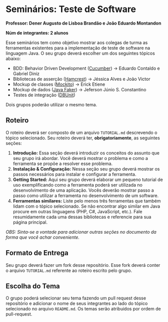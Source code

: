 # Seminários: Teste de Software

**Professor: Dener Augusto de Lisboa Brandão e João Eduardo Montandon**

**Núm de integrantes: 2 alunos**

Esse seminários tem como objetivo mostrar aos colegas de turma as ferramentas existentes para a implementação de teste de software na linguagem Java. O seu grupo deverá escolher um dos seguintes tópicos abaixo:

- BDD: Behavior Driven Development ([Cucumber](https://cucumber.io/)) -> Eduardo Contaldo e Gabriel Diniz
- Bibliotecas de asserção ([Hamcrest](http://hamcrest.org/JavaHamcrest/tutorial)) -> Jéssica Alves e João Victor
- Mockup de classes ([Mockito](https://site.mockito.org/)) -> Erick Etiene
- Mockup de dados ([Java Faker](https://dius.github.io/java-faker/)) -> Jeferson Júnio S. Constantino
- Testes de integração ([DBUnit](http://www.dbunit.org/))

Dois grupos poderão utilizar o mesmo tema.

## Roteiro

O roteiro deverá ser composto de um arquivo `TUTORIAL.md` descrevendo o tópico selecionado. Seu roteiro deverá ter, **obrigatoriamente**, as seguintes seções:

1. **Introdução:** Essa seção deverá introduzir os conceitos do assunto que seu grupo irá abordar. Você deverá mostrar o problema e como a ferramenta se propõe a resolver esse problema.
1. **Instalação & Configuração:** Nessa seção seu grupo deverá mostrar os passos necessários para instalar e configurar a ferramenta.
1. **Getting Started:** Aqui seu grupo deverá elaborar um pequeno tutorial de uso exemplificando como a ferramenta poderá ser utilizada no desenvolvimento de uma aplicação. Vocês deverão mostrar passo a passo como utilizar a ferramenta no desenvolvimento de um software.
1. **Ferramentas similares:** Liste pelo menos três ferramentas que também lidam com o tópico selecionado. Se não encontrar algo similar em Java procure em outras linguagens (PHP, C#, JavaScript, etc.). Fale resumidamente cada uma dessas bibliotecas e referencie para sua página principal.

*OBS: Sinta-se a vontade para adicionar outras seções no documento da forma que você achar conveniente.* 

## Formato de Entrega

Seu grupo deverá fazer um fork desse repositório. Esse fork deverá conter o arquivo `TUTORIAL.md` referente ao roteiro escrito pelo grupo.

## Escolha do Tema

O grupo poderá selecionar seu tema fazendo um pull request desse repositório e adicionar o nome de seus integrantes ao lado do tópico selecionado no arquivo `README.md`. Os temas serão atribuidos por ordem de pull-request.
